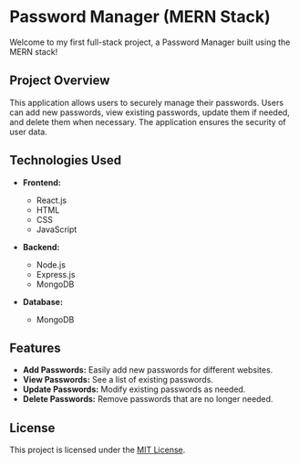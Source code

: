 # Password Manager (MERN Stack)

Welcome to my first full-stack project, a Password Manager built using the MERN stack!

## Project Overview

This application allows users to securely manage their passwords. Users can add new passwords, view existing passwords, update them if needed, and delete them when necessary. The application ensures the security of user data.

## Technologies Used

- **Frontend:**
  - React.js
  - HTML
  - CSS
  - JavaScript

- **Backend:**
  - Node.js
  - Express.js
  - MongoDB

- **Database:**
  - MongoDB

## Features

- **Add Passwords:** Easily add new passwords for different websites.
- **View Passwords:** See a list of existing passwords.
- **Update Passwords:** Modify existing passwords as needed.
- **Delete Passwords:** Remove passwords that are no longer needed.

## License

This project is licensed under the [MIT License](LICENSE).
